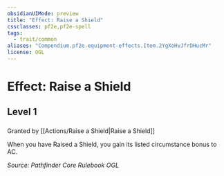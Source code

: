 ```yaml
---
obsidianUIMode: preview
title: "Effect: Raise a Shield"
cssclasses: pf2e,pf2e-spell
tags:
  - trait/common
aliases: "Compendium.pf2e.equipment-effects.Item.2YgXoHvJfrDHucMr"
license: OGL
---
```

# Effect: Raise a Shield
## Level 1
### 






Granted by [[Actions/Raise a Shield|Raise a Shield]]

When you have Raised a Shield, you gain its listed circumstance bonus to AC.

*Source: Pathfinder Core Rulebook*
*OGL*